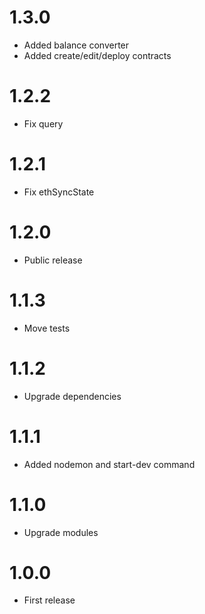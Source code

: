 1.3.0
===============================
- Added balance converter
- Added create/edit/deploy contracts

1.2.2
===============================
- Fix query

1.2.1
===============================
- Fix ethSyncState

1.2.0
===============================
- Public release

1.1.3
===============================
- Move tests

1.1.2
===============================
- Upgrade dependencies

1.1.1
===============================
- Added nodemon and start-dev command

1.1.0
===============================
- Upgrade modules

1.0.0
===============================
- First release
